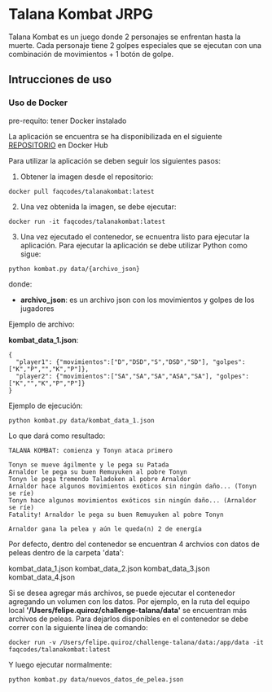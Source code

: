 # Talana Kombat JRPG

Talana Kombat es un juego donde 2 personajes se enfrentan hasta la muerte. Cada personaje tiene 2
golpes especiales que se ejecutan con una combinación de movimientos + 1 botón de golpe.

## Intrucciones de uso

### Uso de Docker

pre-requito: tener Docker instalado

La aplicación se encuentra se ha disponibilizada en el siguiente [REPOSITORIO](https://hub.docker.com/repository/docker/faqcodes/talanakombat) en Docker Hub

Para utilizar la aplicación se deben seguir los siguientes pasos:

1. Obtener la imagen desde el repositorio:

```
docker pull faqcodes/talanakombat:latest
```

2. Una vez obtenida la imagen, se debe ejecutar:

```
docker run -it faqcodes/talanakombat:latest
```

3. Una vez ejecutado el contenedor, se ecnuentra listo para ejecutar la aplicación.
Para ejecutar la aplicación se debe utilizar Python como sigue:

```
python kombat.py data/{archivo_json}
```

donde:
- <b>archivo_json</b>: es un archivo json con los movimientos y golpes de los jugadores

Ejemplo de archivo:

**kombat_data_1.json**:
```
{
  "player1": {"movimientos":["D","DSD","S","DSD","SD"], "golpes":["K","P","","K","P"]},
  "player2": {"movimientos":["SA","SA","SA","ASA","SA"], "golpes":["K","","K","P","P"]}
}
```

Ejemplo de ejecución:

```
python kombat.py data/kombat_data_1.json
```

Lo que dará como resultado:

```
TALANA KOMBAT: comienza y Tonyn ataca primero

Tonyn se mueve ágilmente y le pega su Patada
Arnaldor le pega su buen Remuyuken al pobre Tonyn
Tonyn le pega tremendo Taladoken al pobre Arnaldor
Arnaldor hace algunos movimientos exóticos sin ningún daño... (Tonyn se ríe)
Tonyn hace algunos movimientos exóticos sin ningún daño... (Arnaldor se ríe)
Fatality! Arnaldor le pega su buen Remuyuken al pobre Tonyn

Arnaldor gana la pelea y aún le queda(n) 2 de energía
```

Por defecto, dentro del contenedor se encuentran 4 archvios con datos de peleas dentro de la carpeta 'data':

kombat_data_1.json
kombat_data_2.json
kombat_data_3.json
kombat_data_4.json

Si se desea agregar más archivos, se puede ejecutar el contenedor agregando un volumen con los datos. Por ejemplo, en la ruta del equipo local <b>'/Users/felipe.quiroz/challenge-talana/data'</b> se encuentran más archivos de peleas.
Para dejarlos disponibles en el contenedor se debe correr con la siguiente línea de comando:

```
docker run -v /Users/felipe.quiroz/challenge-talana/data:/app/data -it faqcodes/talanakombat:latest
```

Y luego ejecutar normalmente:

```
python kombat.py data/nuevos_datos_de_pelea.json
```

